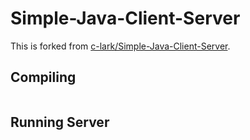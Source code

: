 # Simple-Java-Client-Server

This is forked from [c-lark/Simple-Java-Client-Server](https://github.com/c-lark/Simple-Java-Client-Server).


## Compiling

```
```


## Running Server

```
```



